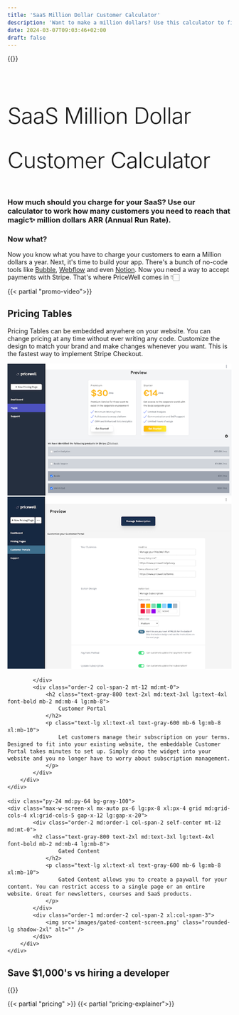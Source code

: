 ```yaml
---
title: 'SaaS Million Dollar Customer Calculator'
description: 'Want to make a million dollars? Use this calculator to find out how many customers you need to reach your goal.'
date: 2024-03-07T09:03:46+02:00
draft: false
---
```


{{<rawhtml>}}
<script src="https://cdnjs.cloudflare.com/ajax/libs/dom-to-image/2.6.0/dom-to-image.min.js" referrerpolicy="no-referrer" async></script>
   
<style>
@import url(https://fonts.googleapis.com/css?family=Work+Sans:300,400);
.calculator {
    font-family: "Work Sans", "Helvetica", sans-serif;
  font-size: 0.9em;
  line-height: 1.45;
  padding-left: 9%;
}

.giant-letters, h1, .form {
  font-size: 50px;
  line-height: 2;
  letter-spacing: -1px;
  font-weight: 300;
}

.form::first-line {
  line-height: 1;
}

.input, .select {
  font: 300 50px "Work Sans", "Helvetica", sans-serif;
  border: 0;
  outline: none;
  color: white;
  background-color: #ee5757;
}

.form-wrapper {
  position: relative;
}

.input {
  -webkit-appearance: none;
  padding: 10px 10px 10px 45px;
  width: 270px;
  margin-left: 5px;
}

.input__label {
  display: inline-block;
  position: absolute;
  top: -5px;
  left: 0;
  padding: 0 0 0 20px;
  font-size: 70%;
  -webkit-user-select: none;
     -moz-user-select: none;
      -ms-user-select: none;
          user-select: none;
  color: white;
}

.calculated-result {
  border-bottom: solid 10px #ee5757;
  min-width: 80px;
  display: inline-block;
  margin-right: 10px;
}

.data {
  background: #222;
  color: white;
  padding: 100px 40px;
}

@media (min-width: 1285px) {
  .calculator, .data {
    display: inline-block;
  }

  .calculator {
    float: left;
    width: 60%;
    padding-left: 2%;
  }

  .data {
    float: right;
    width: 40%;
    padding: 20px 40px;
  }
}
.data p, .data h1, .data table {
  width: 80%;
}</style>

<div class="bg-gray-100 py-12">
<h1 class="text-gray-800 text-3xl md:text-4xl lg:text-5xl font-bold mb-2 md:mb-4 lg:mb-8 text-center">
    SaaS Million Dollar Customer Calculator
</h1>
<h3 class="text-2xl leading-relaxed xl:w-2/4 lg:w-3/4 mx-auto mb-4 px-4">How much should you charge for your SaaS? Use our calculator to work how many customers you need to reach that magic✨ million dollars ARR (Annual Run Rate).</h3>
 </div>

<section class="calculator bg-white relative py-16" id="calculator"></section>

<script type="module">
    import { html, Component, render, useState, useEffect } from 'https://unpkg.com/htm/preact/standalone.module.js';


function Calculator() {
	const [targetAmount, setTargetAmount] = useState("1000000");
	const [monthlyCharge, setMonthlyCharge] = useState();
	const [requiredCustomers, setRequiredCustomers] = useState();
	const handleTargetChange = (e) =>
		setTargetAmount(e.currentTarget.value);
	const handleChangeMonthlyCharge = (e) =>
		setMonthlyCharge(e.currentTarget.value);
    const handleShareImage = (e) => {
        e.currentTarget.remove();
        domtoimage.toJpeg(document.getElementById('calculator'))
        .then((dataUrl) => {
            var link = document.createElement('a');
            link.download = 'pricewell.jpeg';
            link.href = dataUrl;
            link.click();
        });
    };

	useEffect(() => {
		if (isNaN(targetAmount) || isNaN(monthlyCharge) || monthlyCharge === "0") {
			return;
		}
		const customers = (
			parseInt(targetAmount) / (parseInt(monthlyCharge) * 12).toFixed(0)
		).toFixed(0);
		setRequiredCustomers(isNaN(customers) ? "" : Math.max(1, customers));
	}, [targetAmount, monthlyCharge]);

	return html`<React.Fragment>
		<div className="form">
			I want to make
			<br />
			<span className="form-wrapper">
				<input
		className="input"
					type="number"
					min="0"
					step="100"
					onChange=${handleTargetChange}
					value=${targetAmount}
				/>
				<label className="input__label">
					<span className="input__label-content">$</span>
				</label>
			</span>
			ARR. <br />I charge
			<span className="form-wrapper">
				<input
					className="input"
					type="number"
					min="0"
					step="100"
					value=${monthlyCharge}
					onChange=${handleChangeMonthlyCharge}
				/>
				<label className="input__label">
					<span className="input__label-content">$</span>
				</label>
			</span>
			/ mo.
			<br />I need <span className="calculated-result mr-2">
				${requiredCustomers}
			</span>
			customer${!requiredCustomers || requiredCustomers > 1 ? "s" : ""}.
		</div>
        <div className="absolute bottom-4 left-4">
        <button onClick=${handleShareImage} className="flex items-center px-4 py-2 space-x-3 text-gray-600 transition-colors duration-300 transform border rounded-lg lg:flex focus:outline-none text-black hover:bg-gray-500"><svg xmlns="http://www.w3.org/2000/svg" fill="none" viewBox="0 0 24 24" strokeWidth={1.5} stroke="currentColor" className="w-6 h-6">
  <path strokeLinecap="round" strokeLinejoin="round" d="M7.217 10.907a2.25 2.25 0 1 0 0 2.186m0-2.186c.18.324.283.696.283 1.093s-.103.77-.283 1.093m0-2.186 9.566-5.314m-9.566 7.5 9.566 5.314m0 0a2.25 2.25 0 1 0 3.935 2.186 2.25 2.25 0 0 0-3.935-2.186Zm0-12.814a2.25 2.25 0 1 0 3.933-2.185 2.25 2.25 0 0 0-3.933 2.185Z" />
</svg>

<span>Share image</span></button>
        </div>
<div className="absolute bottom-4 right-4 mb-1 rounded-md border bg-white px-2 py-1 align-middle text-xs font-medium text-gray-600 backdrop-blur-lg"><a href="https://www.pricewell.com/?utm_source=poweredby" className="text-xs text-gray-800 font-light hover:underline" rel="noopener noreferrer"><svg xmlns="http://www.w3.org/2000/svg" xml:space="preserve" viewBox="0 0 59.998 59.998" className="inline w-4 mr-1 align-bottom"><path d="M59.206.293a.999.999 0 0 0-1.414 0L54.085 4H30.802L1.532 33.511c-.666.666-1.033 1.553-1.033 2.495s.367 1.829 1.033 2.495l20.466 20.466a3.51 3.51 0 0 0 2.491 1.031 3.54 3.54 0 0 0 2.509-1.041l28.501-29.271V5.414l3.707-3.707a.999.999 0 0 0 0-1.414zm-5.707 28.581L25.574 57.553a1.53 1.53 0 0 1-2.162 0L2.946 37.087a1.532 1.532 0 0 1 .003-2.165L31.636 6h20.449l-4.833 4.833A4.969 4.969 0 0 0 44.499 10c-2.757 0-5 2.243-5 5s2.243 5 5 5 5-2.243 5-5a4.969 4.969 0 0 0-.833-2.753l4.833-4.833v21.46zm-6-13.874c0 1.654-1.346 3-3 3s-3-1.346-3-3 1.346-3 3-3c.462 0 .894.114 1.285.301l-1.992 1.992a.999.999 0 1 0 1.414 1.414l1.992-1.992c.188.391.301.823.301 1.285z"></path></svg>Powered By PriceWell</a></div>
</React.Fragment>`;
}

render(html`<${Calculator}/>`, document.getElementById("calculator"));

</script>
<div class="bg-gray-100 pt-24 pb-12">
<h3 class="text-gray-800 text-3xl md:text-4xl lg:text-5xl font-bold mb-2 md:mb-4 lg:mb-8 text-center">
    Now what?
</h3>
<p class="text-2xl leading-relaxed xl:w-2/4 lg:w-3/4 mx-auto mb-4 px-4">Now you know what you have to charge your customers to earn a Million dollars a year. Next, it's time to build your app. There's a bunch of no-code tools like <a href="https://bubble.io/template/saas-stripe-billing-included-1696494539976x572962782574018600" class="underline">Bubble</a>, <a href="https://help.pricewell.com/integrations/webflow/" class="underline">Webflow</a> and even <a href="https://help.pricewell.com/integrations/notion-and-super-so/" class="underline">Notion</a>. Now you need a way to accept payments with Stripe. That's where PriceWell comes in 👇🏻 </p>
 </div>
<div class="flex justify-center bg-gray-100 pt-12">
<div class="w-full md:w-1/2 px-4">
{{< partial "promo-video">}}
</div>
</div>

<div class="pt-24 md:pt-48 pb-24 mb:pb-64 bg-gray-100">
    <div class="max-w-screen-xl mx-auto px-6 lg:px-8 xl:px-4 grid md:grid-cols-4 xl:grid-cols-5 gap-x-12 lg:gap-x-20">
            <div class="order-2 md:order-1 col-span-2 self-center mt-12 md:mt-0">
            <h2 class="text-gray-800 text-2xl md:text-3xl lg:text-4xl font-bold mb-2 md:mb-4 lg:mb-8">
                    Pricing Tables
                </h2>
                <p class="text-lg xl:text-xl text-gray-600 mb-6 lg:mb-8 xl:mb-10">
                    Pricing Tables can be embedded anywhere on your website. You can change pricing at any time without ever writing any code. Customize the design to match your brand and make changes whenever you want. This is the fastest way to implement Stripe Checkout. 
                </p>                
            </div>
            <div class="order-1 md:order-2 col-span-2 xl:col-span-3">
                <img src='images/select-pricing-plans.png' class="rounded-lg shadow-2xl" alt="" />
            </div>
        </div>
    </div>


<div class="py-24 md:py-64 pb-12 lg:pb-16 bg-gray-100">
    <div class="max-w-screen-xl mx-auto px-6 lg:px-8 xl:px-4 grid md:grid-cols-4 xl:grid-cols-5 gap-x-12 lg:gap-x-20">
            <div class="order-1 col-span-2 xl:col-span-3 self-center">
                <img src='img/customer-portal.png' class="rounded-lg shadow-2xl" alt="" />
                
            </div>
            <div class="order-2 col-span-2 mt-12 md:mt-0">
                <h2 class="text-gray-800 text-2xl md:text-3xl lg:text-4xl font-bold mb-2 md:mb-4 lg:mb-8">
                    Customer Portal
                </h2>
                <p class="text-lg xl:text-xl text-gray-600 mb-6 lg:mb-8 xl:mb-10">
                    Let customers manage their subscription on your terms. Designed to fit into your existing website, the embeddable Customer Portal takes minutes to set up. Simply drop the widget into your website and you no longer have to worry about subscription management.
                </p>
            </div>
        </div>
    </div>

    <div class="py-24 md:py-64 bg-gray-100">
    <div class="max-w-screen-xl mx-auto px-6 lg:px-8 xl:px-4 grid md:grid-cols-4 xl:grid-cols-5 gap-x-12 lg:gap-x-20">
            <div class="order-2 md:order-1 col-span-2 self-center mt-12 md:mt-0">
            <h2 class="text-gray-800 text-2xl md:text-3xl lg:text-4xl font-bold mb-2 md:mb-4 lg:mb-8">
                    Gated Content
                </h2>
                <p class="text-lg xl:text-xl text-gray-600 mb-6 lg:mb-8 xl:mb-10">
                    Gated Content allows you to create a paywall for your content. You can restrict access to a single page or an entire website. Great for newsletters, courses and SaaS products.
                </p>                
            </div>
            <div class="order-1 md:order-2 col-span-2 xl:col-span-3">
                <img src='images/gated-content-screen.png' class="rounded-lg shadow-2xl" alt="" />
            </div>
        </div>
    </div>

<div class="bg-gray-100 py-12">
<h2 class="text-gray-800 text-3xl md:text-4xl lg:text-5xl font-bold mb-2 md:mb-4 lg:mb-8 text-center">
    Save $1,000's vs hiring a developer
</h2>
<div class="max-w-2xl m-auto">
 <div class="senja-frame-embed" data-id="653c0c07-e8a3-403d-8b35-9336433e060b"></div>
 </div>

{{</rawhtml>}}

{{< partial "pricing" >}}
{{< partial "pricing-explainer">}}
